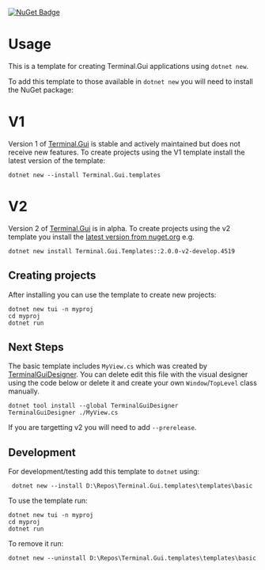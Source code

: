  [![NuGet Badge](https://buildstats.info/nuget/Terminal.gui.templates)](https://www.nuget.org/packages/Terminal.gui.templates/)

# Usage
This is a template for creating Terminal.Gui applications using `dotnet new`.

To add this template to those available in `dotnet new` you will need to install the NuGet package:

# V1
Version 1 of [Terminal.Gui](https://github.com/gui-cs/Terminal.Gui) is stable and actively maintained but does not receive new features. To create projects using the V1 template install the latest version of the template:

```
dotnet new --install Terminal.Gui.templates
```

# V2
Version 2 of [Terminal.Gui](https://github.com/gui-cs/Terminal.Gui) is in alpha.  To create projects using the v2 template you install the [latest version from nuget.org](https://www.nuget.org/packages/Terminal.gui.templates) e.g.

```
dotnet new install Terminal.Gui.Templates::2.0.0-v2-develop.4519
```

## Creating projects

After installing you can use the template to create new projects:

```
dotnet new tui -n myproj
cd myproj
dotnet run
```

## Next Steps

The basic template includes `MyView.cs` which was created by [TerminalGuiDesigner](https://github.com/gui-cs/TerminalGuiDesigner).  You can delete edit this file with the visual designer using the code below or delete it and create your own `Window`/`TopLevel` class manually.

```
dotnet tool install --global TerminalGuiDesigner
TerminalGuiDesigner ./MyView.cs
```

If you are targetting v2 you will need to add `--prerelease`.

## Development
For development/testing add this template to `dotnet` using:

```
 dotnet new --install D:\Repos\Terminal.Gui.templates\templates\basic
```

To use the template run:

```
dotnet new tui -n myproj
cd myproj
dotnet run
```

To remove it run:

```
dotnet new --uninstall D:\Repos\Terminal.Gui.templates\templates\basic
```
